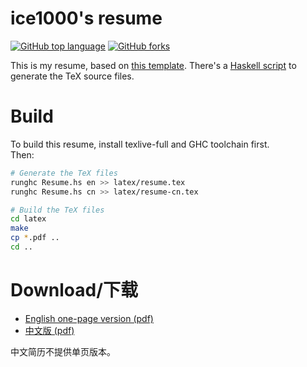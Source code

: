 # ice1000's resume

[![GitHub top language](https://img.shields.io/github/languages/top/ice1000/resume.svg)](https://github.com/ice1000/resume)
[![GitHub forks](https://img.shields.io/github/forks/ice1000/resume.svg?style=social&label=Fork)](https://github.com/ice1000/resume)

This is my resume, based on [this template](https://github.com/billryan/resume).
There's a [Haskell script](Resume.hs) to generate the TeX source files.

# Build

To build this resume, install texlive-full and GHC toolchain first.<br/>
Then:

```bash
# Generate the TeX files
runghc Resume.hs en >> latex/resume.tex
runghc Resume.hs cn >> latex/resume-cn.tex

# Build the TeX files
cd latex
make
cp *.pdf ..
cd ..
```

# Download/下载

+ [English one-page version (pdf)](./resume.pdf)
+ [中文版 (pdf)](./resume-cn.pdf)

中文简历不提供单页版本。
